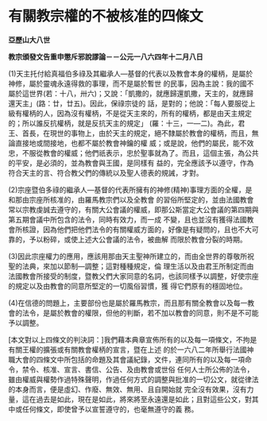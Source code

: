 # 有關教宗權的不被核准的四條文


**亞歷山大八世**

**教宗頒發文告重申懲斥邪說謬論－－公元一八六四年十二月八日**





(1)天主托付給真福伯多祿及其繼承人—基督的代表以及教會本身的權柄，是屬於神修，屬於靈魂永遠得救的事理，而不是屬於暫世
的民事，因為主說：我的國不屬於這世界(若：十八，卅六)；又說：「凱撒的，就應歸還凱撒，天主的，就應歸還天主」(路：廿，廿五)。因此，保祿宗徒的
話，是對的；他說：「每人要服從上級有權柄的人，因為沒有權柄，不是從天主來的，所有的權柄，都是由天主規定的；所以誰反抗權柄，就是反抗天主的規定」
(羅：十三，一—二)。為此，君王、首長，在現世的事物上，由於天主的規定，絕不隸屬於教會的權柄，而且，無論直接地或間接地，也都不屬於教會神鑰的權
威；或是說，他們的屬民，能不效忠，不服從教會的權威；他們祇表示，忠於聖事就為了。而且，這個主張，為公共的平安，是必須的，並為教會與王國，是同樣有
益的，完全應該予以遵守，作為符合天主的言、符合教父們的傳統以及聖人德表的規誡，才對。

(2)宗座暨伯多祿的繼承人—基督的代表所擁有的神修(精神)事理方面的全權，是和那由宗座所核准的，由羅馬教宗們以及全教會
的習俗所堅定的，並由法國教會常以宗教虔誠去遵守的，有關大公會議的權威，即那公斯當定大公會議的第四期與第五期會議中所包含的法令，同時有效力，而一成
不變，且也並沒有獲得法國教會所核證，因為他們把他們法令的有關權威方面的，好像是有疑問的，且也不大可靠的，予以粉碎，或使上述大公會議的法令，被曲解
而限於教會分裂的時期。

(3)因此宗座權力的應用，應該用那由天主聖神所建立的，而由全世界的尊敬所祝聖的法典，來加以節制—調整；這對種種規定，倫
理生活以及由君王所制定而由法國教會所接受的制度，暨教父們大家同意的名詞，也該同樣予以調整，好使宗座的規定以及由教會的同意所堅定的一切風俗習慣，獲
得它們原有的穩固地位。

(4)在信德的問題上，主要部份也是屬於羅馬教宗，而且那有關全教會以及每一教會的法令，是屬於教會的權限，但他的判斷，若不加以教會的同意，則不是不可能予以調整。

[本文對以上四條文的判決詞：]我們藉本典章宣佈所有的以及每一項條文，不拘是有關王權的擴張或有關教會權柄的宣言，暨在上述
的於一六八二年所舉行法國神職大會的四條文中所包括的命題及其會議紀錄，文件，連同所有的以及每一項命令，禁令、核准、宣言、書信、公告、及由教會或世俗
任何人士所公佈的法令，雖由權威與權勢作過特殊聲明，作過任何方式的調整與批准的一切公文，就從律法的本身而言，便是虛幻、作廢、無效、無用、且自開始就
完全沒有效果，沒有力量，這在過去是如此，現在是如此，將來將至永遠還是如此；且對這些公文，對其中或任何條文，即使曾予以宣誓遵守的，也毫無遵守的義
務。

